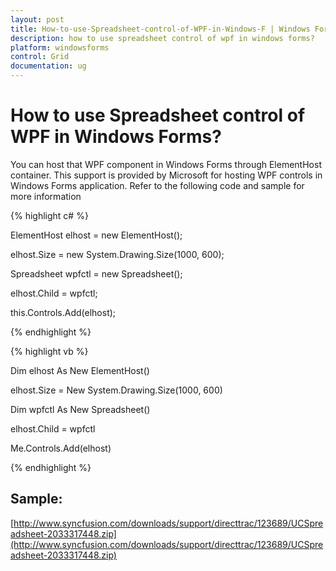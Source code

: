 ```yaml
---
layout: post
title: How-to-use-Spreadsheet-control-of-WPF-in-Windows-F | Windows Forms | Syncfusion
description: how to use spreadsheet control of wpf in windows forms?
platform: windowsforms
control: Grid
documentation: ug
---
```


# How to use Spreadsheet control of WPF in Windows Forms?

You can host that WPF component in Windows Forms through ElementHost container. This support is provided by Microsoft for hosting WPF controls in Windows Forms application. Refer to the following code and sample for more information

{% highlight c# %}

ElementHost elhost = new ElementHost();

elhost.Size = new System.Drawing.Size(1000, 600);

Spreadsheet wpfctl = new Spreadsheet();

elhost.Child = wpfctl;

this.Controls.Add(elhost);


{% endhighlight  %}


{% highlight vb %}

Dim elhost As New ElementHost()

elhost.Size = New System.Drawing.Size(1000, 600)

Dim wpfctl As New Spreadsheet()

elhost.Child = wpfctl

Me.Controls.Add(elhost)

{% endhighlight  %}



## Sample:

[http://www.syncfusion.com/downloads/support/directtrac/123689/UCSpreadsheet-2033317448.zip](http://www.syncfusion.com/downloads/support/directtrac/123689/UCSpreadsheet-2033317448.zip)

